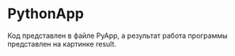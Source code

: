 # PythonApp

Код представлен в файле PyApp, а результат работа программы представлен на картинке result.
